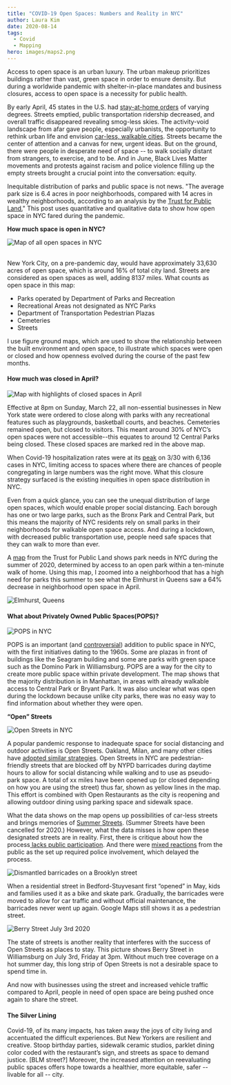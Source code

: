 ```yaml
---
title: "COVID-19 Open Spaces: Numbers and Reality in NYC"
author: Laura Kim
date: 2020-08-14
tags:
  - Covid
  - Mapping
hero: images/maps2.png
---
```

Access to open space is an urban luxury. The urban makeup prioritizes buildings rather than vast, green space in order to ensure density. But during a worldwide pandemic with shelter-in-place mandates and business closures, access to open space is a necessity for public health.

By early April, 45 states in the U.S. had [stay-at-home orders](https://www.nbcnews.com/health/health-news/here-are-stay-home-orders-across-country-n1168736) of varying degrees. Streets emptied, public transportation ridership decreased, and overall traffic disappeared revealing smog-less skies. The activity-void landscape from afar gave people, especially urbanists, the opportunity to rethink urban life and envision [car-less, walkable cities](https://www.nytimes.com/2020/07/09/opinion/sunday/ban-cars-manhattan-cities.html). Streets became the center of attention and a canvas for new, urgent ideas. But on the ground, there were people in desperate need of space -- to walk socially distant from strangers, to exercise, and to be. And in June, Black Lives Matter movements and protests against racism and police violence filling up the empty streets brought a crucial point into the conversation: equity.

Inequitable distribution of parks and public space is not news. "The average park size is 6.4 acres in poor neighborhoods, compared with 14 acres in wealthy neighborhoods, according to an analysis by the [Trust for Public Land.](https://www.nytimes.com/2020/07/15/nyregion/nyc-parks-access-governors-island.html)" This post uses quantitative and qualitative data to show how open space in NYC fared during the pandemic.

**How much space is open in NYC?**

![Map of all open spaces in NYC](images/maps.png "Map of all open spaces in NYC before the pandemic")

\
New York City, on a pre-pandemic day, would have approximately 33,630 acres of open space, which is around 16% of total city land. Streets are considered as open spaces as well, adding 8137 miles. What counts as open space in this map:

* Parks operated by Department of Parks and Recreation
* Recreational Areas not designated as NYC Parks
* Department of Transportation Pedestrian Plazas
* Cemeteries
* Streets

I use figure ground maps, which are used to show the relationship between the built environment and open space, to illustrate which spaces were open or closed and how openness evolved during the course of the past few months.

#### How much was closed in April?

![Map with highlights of closed spaces in April](images/maps2.png "Map of closed spaces during April lockdown")

Effective at 8pm on Sunday, March 22, all non-essential businesses in New York state were ordered to close along with parks with any recreational features such as playgrounds, basketball courts, and beaches. Cemeteries remained open, but closed to visitors. This meant around 30% of NYC’s open spaces were not accessible--this equates to around 12 Central Parks being closed. These closed spaces are marked red in the above map.

When Covid-19 hospitalization rates were at its [peak](https://www1.nyc.gov/site/doh/covid/covid-19-data.page) on 3/30 with 6,136 cases in NYC, limiting access to spaces where there are chances of people congregating in large numbers was the right move. What this closure strategy surfaced is the existing inequities in open space distribution in NYC.

Even from a quick glance, you can see the unequal distribution of large open spaces, which would enable proper social distancing. Each borough has one or two large parks, such as the Bronx Park and Central Park, but this means the majority of NYC residents rely on small parks in their neighborhoods for walkable open space access. And during a lockdown, with decreased public transportation use, people need safe spaces that they can walk to more than ever.

A [map](https://www.arcgis.com/apps/webappviewer/index.html?id=4d082c62efb44e56b105366fb92335b3&extent=-8287910.233%2C4941135.2385%2C-8185178.8669%2C4998463.0097%2C102100) from the Trust for Public Land shows park needs in NYC during the summer of 2020, determined by access to an open park within a ten-minute walk of home. Using this map, I zoomed into a neighborhood that has a high need for parks this summer to see what the  Elmhurst in Queens saw a 64% decrease in neighborhood open space in April. 

![Elmhurst, Queens](images/elm-copy.png "Open and closed spaces in Elmhurst, Queens in April")

#### **What about Privately Owned Public Spaces(POPS)?**

![POPS in NYC](images/maps4.png "POPS in NYC")

POPS is an important (and [controversial](https://www.nytimes.com/2017/04/19/nyregion/public-space-trump-tower.html)) addition to public space in NYC, with the first initiatives dating to the 1960s. Some are plazas in front of buildings like the Seagram building and some are parks with green space such as the Domino Park in Williamsburg. POPS are a way for the city to create more public space within private development. The map shows that the majority distribution is in Manhattan, in areas with already walkable access to Central Park or Bryant Park. It was also unclear what was open during the lockdown because unlike city parks, there was no easy way to find information about whether they were open.

**“Open” Streets**

![Open Streets in NYC](images/maps3.png "Open Street Locations in NYC")

A popular pandemic response to inadequate space for social distancing and outdoor activities is Open Streets. Oakland, Milan, and many other cities have [adopted similar strategies](https://www.archdaily.com/938202/people-to-reclaim-streets-in-milan-in-post-covid-19-vision-of-the-city). Open Streets in NYC are pedestrian-friendly streets that are blocked off by NYPD barricades during daytime hours to allow for social distancing while walking and to use as pseudo-park space. A total of xx miles have been opened up (or closed depending on how you are using the street) thus far, shown as yellow lines in the map. This effort is combined with Open Restaurants as the city is reopening and allowing outdoor dining using parking space and sidewalk space.

What the data shows on the map opens up possibilities of car-less streets and brings memories of [Summer Streets](https://www1.nyc.gov/html/dot/summerstreets/html/home/home.shtml). (Summer Streets have been cancelled for 2020.) However, what the data misses is how open these designated streets are in reality. First, there is critique about how the process[ lacks public participation](https://www.nytimes.com/2020/07/20/upshot/pandemic-city-planning-inequality.html). And there were [mixed reactions](https://nyc.streetsblog.org/2020/05/18/nypd-inconsistent-on-actually-opening-the-mayors-open-streets/) from the public as the set up required police involvement, which delayed the process.[](https://nyc.streetsblog.org/2020/05/18/nypd-inconsistent-on-actually-opening-the-mayors-open-streets/)

![Dismantled barricades on a Brooklyn street](images/img_6612.png "Dismantled barricades on a Brooklyn street")

When a residential street in Bedford-Stuyvesant first “opened” in May, kids and families used it as a bike and skate park. Gradually, the barricades were moved to allow for car traffic and without official maintenance, the barricades never went up again. Google Maps still shows it as a pedestrian street.

![Berry Street July 3rd 2020](images/img_6674.png "Berry Street July 3rd 2020")

The state of streets is another reality that interferes with the success of Open Streets as places to stay. This picture shows Berry Street in Williamsburg on July 3rd, Friday at 3pm. Without much tree coverage on a hot summer day, this long strip of Open Streets is not a desirable space to spend time in.

And now with businesses using the street and increased vehicle traffic compared to April, people in need of open space are being pushed once again to share the street.

#### The Silver Lining

Covid-19, of its many impacts, has taken away the joys of city living and accentuated the difficult experiences. But New Yorkers are resilient and creative. Stoop birthday parties, sidewalk ceramic studios, parklet dining color coded with the restaurant’s sign, and streets as space to demand justice. \[BLM street?] Moreover, the increased attention on reevaluating public spaces offers hope towards a healthier, more equitable, safer -- livable for all -- city.